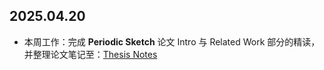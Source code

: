 ## 2025.04.20

+ 本周工作：完成 **Periodic Sketch** 论文 Intro 与 Related Work 部分的精读，并整理论文笔记至：[Thesis Notes](https://github.com/Galaxy-B/Graduation_Project/blob/main/docs/ThesisNotes.md)
  